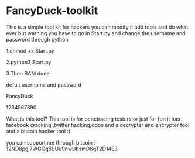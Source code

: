 # FancyDuck-toolkit
This is a simple tool kit for hackers you can modify it add tools and do what ever but warning you have to go in Start.py and change the username and password through python

1.chmod +x Start.py

2.python3 Start.py

3.Then BAM done 

defult username and password

FancyDuck

1234567890

What is this tool?
This tool is for penetracing testers or just for fun it has facebook cracking ,twitter hacking,ddos and
a decrypter and encrypter tool and a bitcoin hacker tool :)


you can support me through bitcoin : 12ND8pgj7WGGq6SUu9nwDbsmD6qT2D14E3
